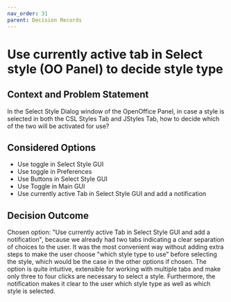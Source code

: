 ```yaml
---
nav_order: 31
parent: Decision Records
---
```

# Use currently active tab in Select style (OO Panel) to decide style type

## Context and Problem Statement

In the Select Style Dialog window of the OpenOffice Panel, in case a style is selected in both the CSL Styles Tab and JStyles Tab, how to decide which of the two will be activated for use?

## Considered Options

* Use toggle in Select Style GUI
* Use toggle in Preferences
* Use Buttons in Select Style GUI
* Use Toggle in Main GUI
* Use currently active Tab in Select Style GUI and add a notification

## Decision Outcome

Chosen option: "Use currently active Tab in Select Style GUI and add a notification", because we already had two tabs indicating a clear separation of choices to the user. It was the most convenient way without adding extra steps to make the user choose "which style type to use" before selecting the style, which would be the case in the other options if chosen. The option is quite intuitive, extensible for working with multiple tabs and make only three to four clicks are necessary to select a style. Furthermore, the notification makes it clear to the user which style type as well as which style is selected.

